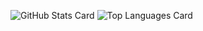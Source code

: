 ![GitHub Stats Card](https://github-readme-stats.vercel.app/api?username=bigwheel&count_private=true&hide=contribs&theme=synthwave)
![Top Languages Card](https://github-readme-stats.vercel.app/api/top-langs/?username=bigwheel&layout=compact&theme=synthwave)

<!--
**danimal141/danimal141** is a ✨ _special_ ✨ repository because its `README.md` (this file) appears on your GitHub profile.

Here are some ideas to get you started:

- 🔭 I’m currently working on ...
- 🌱 I’m currently learning ...
- 👯 I’m looking to collaborate on ...
- 🤔 I’m looking for help with ...
- 💬 Ask me about ...
- 📫 How to reach me: ...
- 😄 Pronouns: ...
- ⚡ Fun fact: ...
-->
